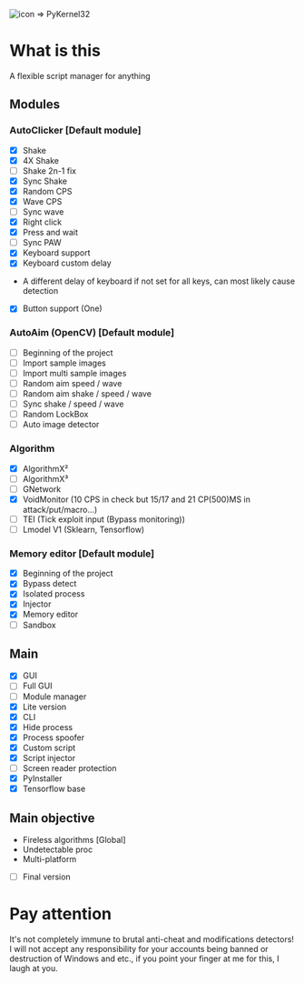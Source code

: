 ![icon](https://github.com/SmaamX/PyKernel32/assets/90418723/d700b481-5158-43f1-88bd-62f5535cdbcd) => PyKernel32
# What is this
A flexible script manager for anything
## Modules
### AutoClicker [Default module]
- [X] Shake
- [X] 4X Shake
- [ ] Shake 2n-1 fix
- [X] Sync Shake
- [X] Random CPS
- [X] Wave CPS
- [ ] Sync wave
- [X] Right click
- [X] Press and wait
- [ ] Sync PAW
- [X] Keyboard support
- [X] Keyboard custom delay
-    A different delay of keyboard if not set for all keys, can most likely cause detection
- [X] Button support (One)
### AutoAim (OpenCV) [Default module]
- [ ] Beginning of the project
- [ ] Import sample images
- [ ] Import multi sample images
- [ ] Random aim speed / wave
- [ ] Random aim shake / speed / wave
- [ ] Sync shake / speed / wave
- [ ] Random LockBox
- [ ] Auto image detector
### Algorithm
- [X] AlgorithmX²
- [ ] AlgorithmX³
- [ ] GNetwork
- [X] VoidMonitor (10 CPS in check but 15/17 and 21 CP(500)MS in attack/put/macro...)
- [ ] TEI (Tick exploit input (Bypass monitoring))
- [ ] Lmodel V1 (Sklearn, Tensorflow)
### Memory editor [Default module]
- [X] Beginning of the project
- [X] Bypass detect
- [X] Isolated process
- [X] Injector
- [X] Memory editor
- [ ] Sandbox

## Main
- [X] GUI
- [ ] Full GUI
- [ ] Module manager
- [X] Lite version
- [X] CLI
- [X] Hide process
- [X] Process spoofer
- [X] Custom script
- [X] Script injector
- [ ] Screen reader protection
- [X] PyInstaller
- [X] Tensorflow base

## Main objective
+ Fireless algorithms [Global]
+ Undetectable proc
+ Multi-platform
- [ ] Final version

# Pay attention
It's not completely immune to brutal anti-cheat and modifications detectors!
I will not accept any responsibility for your accounts being banned or destruction of Windows and etc., if you point your finger at me for this, I laugh at you.
